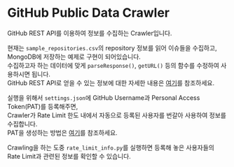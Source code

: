 # GitHub Public Data Crawler

GitHub REST API를 이용하여 정보를 수집하는 Crawler입니다.   

현재는 `sample_repositories.csv`의 repository 정보를 읽어 이슈들을 수집하고, MongoDB에 저장하는 예제로 구현이 되어있습니다.   
수집하고자 하는 데이터에 맞게 `parseResponse()`, `getURL()` 등의 함수를 수정하여 사용하시면 됩니다.    
GitHub REST API로 얻을 수 있는 정보에 대한 자세한 내용은 [여기](https://docs.github.com/en/rest)를 참조하세요.
   
실행을 위해서 `settings.json`에 GitHub Username과 Personal Access Token(PAT)를 등록해주면,    
Crawler가 Rate Limit 한도 내에서 자동으로 등록된 사용자를 번갈아 사용하여 정보를 수집합니다.   
PAT을 생성하는 방법은 [여기](https://docs.github.com/en/github/authenticating-to-github/creating-a-personal-access-token)를 참조하세요.  

Crawling을 하는 도중 `rate_limit_info.py`를 실행하면 등록해 놓은 사용자들의 Rate Limit과 관련된 정보를 확인할 수 있습니다. 
